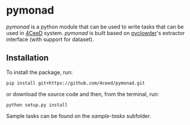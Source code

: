 # pymonad

*pymonad* is a python module that can be used to write tasks that can be used in [4CeeD](https://4ceed.github.io) system. *pymonad* is built based on [pyclowder](https://opensource.ncsa.illinois.edu/stash/scm/cats/pyclowder.git`)'s extractor interface (with support for dataset).


## Installation

To install the package, run:

`pip install git+https://github.com/4ceed/pymonad.git`

or download the source code and then, from the terminal, run:

`python setup.py install`

Sample tasks can be found on the *sample-tasks* subfolder.


